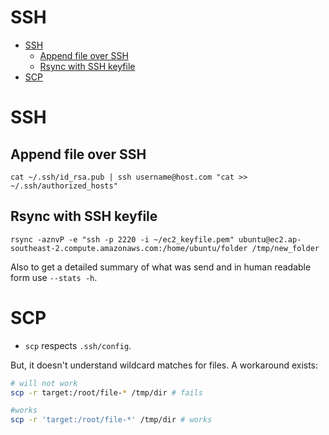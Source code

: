 # SSH

<!-- vim-markdown-toc GFM -->

+ [SSH](#ssh)
  * [Append file over SSH](#append-file-over-ssh)
  * [Rsync with SSH keyfile](#rsync-with-ssh-keyfile)
+ [SCP](#scp)

<!-- vim-markdown-toc -->

# SSH

## Append file over SSH

`cat ~/.ssh/id_rsa.pub | ssh username@host.com "cat >> ~/.ssh/authorized_hosts"`

## Rsync with SSH keyfile

`rsync -aznvP -e "ssh -p 2220 -i ~/ec2_keyfile.pem" ubuntu@ec2.ap-southeast-2.compute.amazonaws.com:/home/ubuntu/folder /tmp/new_folder`

Also to get a detailed summary of what was send and in human readable form use `--stats -h`.


# SCP

- `scp` respects `.ssh/config`.

But, it doesn't understand wildcard matches for files. A workaround exists:

```sh
# will not work
scp -r target:/root/file-* /tmp/dir # fails

#works
scp -r 'target:/root/file-*' /tmp/dir # works
```
